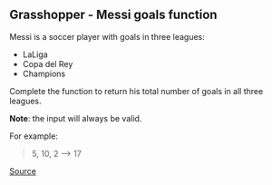 ## Grasshopper - Messi goals function

Messi is a soccer player with goals in three leagues:

*   LaLiga
*   Copa del Rey
*   Champions

Complete the function to return his total number of goals in all three leagues.

**Note**: the input will always be valid.

For example:

> 5, 10, 2  -->  17

[Source](https://www.codewars.com/kata/55f73be6e12baaa5900000d4/train/python)
